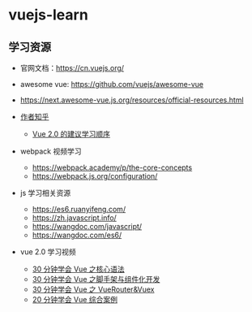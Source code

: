 # vuejs-learn

## 学习资源

- 官网文档：https://cn.vuejs.org/
- awesome vue: https://github.com/vuejs/awesome-vue
- https://next.awesome-vue.js.org/resources/official-resources.html
- [作者知乎](https://www.zhihu.com/people/evanyou)

  - [Vue 2.0 的建议学习顺序](https://zhuanlan.zhihu.com/p/23134551)

- webpack 视频学习

  - https://webpack.academy/p/the-core-concepts
  - https://webpack.js.org/configuration/

- js 学习相关资源

  - https://es6.ruanyifeng.com/
  - https://zh.javascript.info/
  - https://wangdoc.com/javascript/
  - https://wangdoc.com/es6/

- vue 2.0 学习视频
  - [30 分钟学会 Vue 之核心语法](https://www.bilibili.com/video/BV1oj411D7jk/?spm_id_from=333.788&vd_source=901e0b3c23d3cff6094d75383834207f)
  - [30 分钟学会 Vue 之脚手架与组件化开发](https://www.bilibili.com/video/BV13m4y1Y7MD/?spm_id_from=333.788&vd_source=901e0b3c23d3cff6094d75383834207f)
  - [30 分钟学会 Vue 之 VueRouter&Vuex](https://www.bilibili.com/video/BV1zF411R7cR/?spm_id_from=333.788&vd_source=901e0b3c23d3cff6094d75383834207f)
  - [20 分钟学会 Vue 综合案例](https://www.bilibili.com/video/BV1714y167Sn/?spm_id_from=333.788&vd_source=901e0b3c23d3cff6094d75383834207f)
